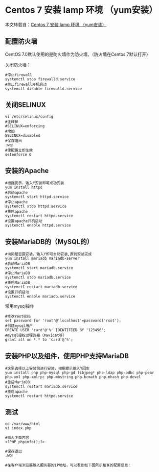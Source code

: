 # Centos 7 安装 lamp 环境 （yum安装） #
本文转载自：[Centos 7 安装 lamp 环境 （yum安装）](https://blog.csdn.net/weixin_42242253/article/details/81112263)
## 配置防火墙 ##
CentOS 7.0默认使用的是防火墙作为防火墙。（防火墙在Centos 7默认打开）

关闭防火墙：
```shell
#停止firewall
systemctl stop firewalld.service 
#禁止firewall开机启动
systemctl disable firewalld.service
```

## 关闭SELINUX ##
```shell
vi /etc/selinux/config
#注释掉
#SELINUX=enforcing 
#增加
SELINUX=disabled 
#保存退出
:wq! 
#使配置立即生效
setenforce 0
```

## 安装的Apache ##
```shell
#根据提示，输入Y安装即可成功安装
yum install httpd 
#启动apache
systemctl start httpd.service 
#停止apache
systemctl stop httpd.service 
#重启apache
systemctl restart httpd.service 
#设置apache开机启动
systemctl enable httpd.service
```

## 安装MariaDB的（MySQL的） ##
```shell
#询问是否要安装，输入Y即可自动安装,直到安装完成
yum install mariadb mariadb-server
#启动MariaDB
systemctl start mariadb.service 
#停止MariaDB
systemctl stop mariadb.service 
#重启MariaDB
systemctl restart mariadb.service 
#设置开机启动
systemctl enable mariadb.service
```
常用mysql操作
```shell
#修改root密码
set password for 'root'@'localhost'=password('root');
#创建mysql用户
CREATE USER 'card'@'%' IDENTIFIED BY '123456'; 
#mysql授权远程连接（navicat等）
grant all on *.* to 'card'@'%';
```

## 安装PHP以及组件，使用PHP支持MariaDB ##
```shell
#这里选择以上安装包进行安装，根据提示输入Y回车
yum install php php-mysql php-gd libjpeg* php-ldap php-odbc php-pear php-xml php-xmlrpc php-mbstring php-bcmath php-mhash php-devel
#重启MariaDB
systemctl restart mariadb.service 
#重启apache
systemctl restart httpd.service
```

## 测试 ##
```shell
cd /var/www/html
vi index.php

#输入下面内容
<?PHP phpinfo();?>

#保存退出
:WQ!

#在客户端浏览器输入服务器的IP地址，可以看到如下图所示相关的配置信息！
```